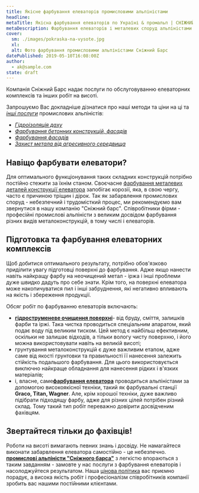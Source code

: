 ```yaml
---
title: Якісне фарбування елеваторів промисловими альпіністами
headline:
metaTitle: Якісна фарбування елеваторів по Україні & промальп | СНІЖНИЙ БАРС
metaDescription: Фарбування елеваторів і металевих споруд альпіністами ✓ Працюємо по всій Україні ✓ Великий досвід роботи ☎ +38 (063) 604 29 05
cover:
  sm: ./images/pokraska-na-vysote.jpg
  xl: 
  alt: Фото фарбування промисловими альпіністами Сніжний Барс
datePublished: 2019-05-10T16:08:00Z
author:
  - ak@sample.com
state: draft
---
```

Компанія Сніжний Барс надає послуги по обслуговуванню елеваторних комплексів та інших робіт на висоті.

Запрошуємо Вас докладніше дізнатися про наші методи та ціни на ці та [_інші послуги_](/services/) промислових альпіністів:

- [_Гідроізоляція даху_](/services/nanesenie-specialnyx-pokrytij/) 
- [_Фарбування бетонних конструкцій, фасадів_](/services/pokraska-betonnyh-konstrukcij/) 
- [_Фарбування фасадів_](/services/pokraska-fasada/) 
- [_Захист метала від агресивного середвища_](/tipy-obektov/rezervuary-dlya-zhidkostej/)
  
## Навіщо фарбувати елеватори?

Для оптимального функціонування таких складних конструкцій потрібно постійно стежити за їхнім станом. Своєчасне [фарбування металевих деталей конструкції елеватора](/services/pokraska-metalla/) запобігає корозії, яка, в свою чергу, часто є причиною тріщин і дірок. Так як забарвлення промислових споруд - небезпечний і трудомісткий процес, ми рекомендуємо вам звернутися в нашу компанію "Сніжний барс". Співробітники фірми - професійні промислові альпіністи з великим досвідом фарбування різних видів металоконструкцій, в тому числі і елеваторів.

## Підготовка та фарбування елеваторних комплексів

Щоб добитися оптимального результату, потрібно обов'язково приділити увагу підготовці поверхні до фарбування. Адже якщо нанести навіть найкращу фарбу на неочищений метал - іржа і інші проблеми дуже швидко дадуть про себе знати. Крім того, на поверхні елеватора може накопичуватися пил і інші забруднення, які негативно впливають на якість і збереження продукції.

Обсяг робіт по фарбуванню елеваторів включають:

- **[гідроструменеве очищення поверхні](/blog/preimushhestva-gidrostrujnoj-ochistki-metallokonstrukcij)**- від бруду, сміття, залишків фарби та іржі. Така чистка проводиться спеціальним апаратом, який подає воду під великим тиском. Цей метод є найбільш ефективним, оскільки не залишає відходів, а тільки вологу чисту поверхню, і його можна використовувати навіть на великій висоті;
- грунтування металоконструкцій є дуже важливим етапом, адже саме від якості грунтовки та правильності її нанесення залежить стійкість подальшого фарбування. Для цього використовується виключно найкраще обладнання для нанесення рідких і в'язких матеріалів;
- і, власне, саме[**фарбування елеватора**](/tipy-obektov/elevatory-promyshlennye-cexa) проводиться альпіністами за допомогою високоякісної техніки, такий як фарбувальні станції **Graco, Titan, Wagner**. Але, крім хорошої техніки, дуже важливо підібрати підходящу фарбу, адже для різних цілей потрібен різний склад. Тому такий тип робіт переважно довірити досвідченим фахівцям.

## Звертайтеся тільки до фахівців!

Роботи на висоті вимагають певних знань і досвіду. Не намагайтеся виконати забарвлення елеватора самостійно - це небезпечно. [**промислові альпіністи "Сніжного барса"**](/) з легкістю впораються з таким завданням - замовте у нас послуги з фарбування елеваторів і насолоджуйтеся результатом. Наша [цінова політика](/prajs/) вас приємно порадує, а висока якість робіт і професіоналізм співробітників компанії зробить вас нашими постійними клієнтами.
